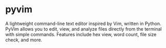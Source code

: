 # pyvim
A lightweight command-line text editor inspired by Vim, written in Python. PyVim allows you to edit, view, and analyze files directly from the terminal with simple commands. Features include hex view, word count, file size check, and more. 

